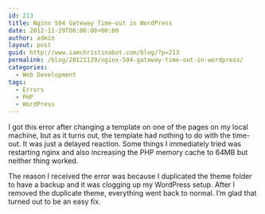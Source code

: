 ```yaml
---
id: 213
title: Nginx 504 Gateway Time-out in WordPress
date: 2012-11-29T06:06:08+00:00
author: admin
layout: post
guid: http://www.iamchristinabot.com/blog/?p=213
permalink: /blog/20121129/nginx-504-gateway-time-out-in-wordpress/
categories:
  - Web Development
tags:
  - Errors
  - PHP
  - WordPress
---
```

I got this error after changing a template on one of the pages on my local machine, but as it turns out, the template had nothing to do with the time-out. It was just a delayed reaction. Some things I immediately tried was restarting nginx and also increasing the PHP memory cache to 64MB but neither thing worked.

The reason I received the error was because I duplicated the theme folder to have a backup and it was clogging up my WordPress setup. After I removed the duplicate theme, everything went back to normal. I&#8217;m glad that turned out to be an easy fix.
